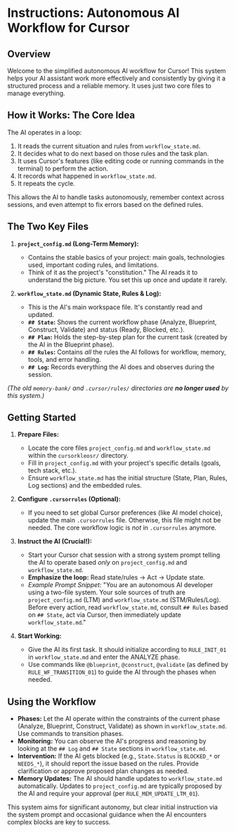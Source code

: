 # Instructions: Autonomous AI Workflow for Cursor

## Overview

Welcome to the simplified autonomous AI workflow for Cursor! This system helps your AI assistant work more effectively and consistently by giving it a structured process and a reliable memory. It uses just two core files to manage everything.

## How it Works: The Core Idea

The AI operates in a loop:
1.  It reads the current situation and rules from `workflow_state.md`.
2.  It decides what to do next based on those rules and the task plan.
3.  It uses Cursor's features (like editing code or running commands in the terminal) to perform the action.
4.  It records what happened in `workflow_state.md`.
5.  It repeats the cycle.

This allows the AI to handle tasks autonomously, remember context across sessions, and even attempt to fix errors based on the defined rules.

## The Two Key Files

1.  **`project_config.md` (Long-Term Memory):**
    *   Contains the stable basics of your project: main goals, technologies used, important coding rules, and limitations.
    *   Think of it as the project's "constitution." The AI reads it to understand the big picture. You set this up once and update it rarely.

2.  **`workflow_state.md` (Dynamic State, Rules & Log):**
    *   This is the AI's main workspace file. It's constantly read and updated.
    *   **`## State`:** Shows the current workflow phase (Analyze, Blueprint, Construct, Validate) and status (Ready, Blocked, etc.).
    *   **`## Plan`:** Holds the step-by-step plan for the current task (created by the AI in the Blueprint phase).
    *   **`## Rules`:** Contains *all* the rules the AI follows for workflow, memory, tools, and error handling.
    *   **`## Log`:** Records everything the AI does and observes during the session.

*(The old `memory-bank/` and `.cursor/rules/` directories are **no longer used** by this system.)*

## Getting Started

1.  **Prepare Files:**
    *   Locate the core files `project_config.md` and `workflow_state.md` within the `cursorkleosr/` directory.
    *   Fill in `project_config.md` with your project's specific details (goals, tech stack, etc.).
    *   Ensure `workflow_state.md` has the initial structure (State, Plan, Rules, Log sections) and the embedded rules.

2.  **Configure `.cursorrules` (Optional):**
    *   If you need to set global Cursor preferences (like AI model choice), update the main `.cursorrules` file. Otherwise, this file might not be needed. The core workflow logic is *not* in `.cursorrules` anymore.

3.  **Instruct the AI (Crucial!):**
    *   Start your Cursor chat session with a strong system prompt telling the AI to operate based *only* on `project_config.md` and `workflow_state.md`.
    *   **Emphasize the loop:** Read state/rules -> Act -> Update state.
    *   *Example Prompt Snippet:* "You are an autonomous AI developer using a two-file system. Your sole sources of truth are `project_config.md` (LTM) and `workflow_state.md` (STM/Rules/Log). Before every action, read `workflow_state.md`, consult `## Rules` based on `## State`, act via Cursor, then immediately update `workflow_state.md`."

4.  **Start Working:**
    *   Give the AI its first task. It should initialize according to `RULE_INIT_01` in `workflow_state.md` and enter the ANALYZE phase.
    *   Use commands like `@blueprint`, `@construct`, `@validate` (as defined by `RULE_WF_TRANSITION_01`) to guide the AI through the phases when needed.

## Using the Workflow

*   **Phases:** Let the AI operate within the constraints of the current phase (Analyze, Blueprint, Construct, Validate) as shown in `workflow_state.md`. Use commands to transition phases.
*   **Monitoring:** You can observe the AI's progress and reasoning by looking at the `## Log` and `## State` sections in `workflow_state.md`.
*   **Intervention:** If the AI gets blocked (e.g., `State.Status` is `BLOCKED_*` or `NEEDS_*`), it should report the issue based on the rules. Provide clarification or approve proposed plan changes as needed.
*   **Memory Updates:** The AI should handle updates to `workflow_state.md` automatically. Updates to `project_config.md` are typically proposed by the AI and require your approval (per `RULE_MEM_UPDATE_LTM_01`).

This system aims for significant autonomy, but clear initial instruction via the system prompt and occasional guidance when the AI encounters complex blocks are key to success.
